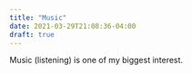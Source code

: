 ```yaml
---
title: "Music"
date: 2021-03-29T21:08:36-04:00
draft: true
---
```


Music (listening) is one of my biggest interest.

